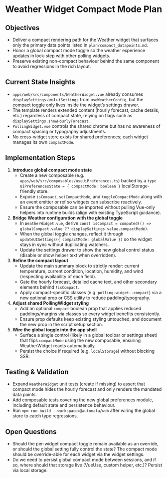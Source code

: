 # Weather Widget Compact Mode Plan

## Objectives
- Deliver a compact rendering path for the Weather widget that surfaces only the primary data points listed in `plan/compact_datapoints.md`.
- Honor a global compact mode toggle so the weather experience updates in lock-step with other polling widgets.
- Preserve existing non-compact behaviour behind the same component to avoid regressions in the rich layout.

## Current State Insights
- `apps/web/src/components/WeatherWidget.vue` already consumes `displaySettings` and `uiSettings` from `useWeatherConfig`, but the compact toggle only lives inside the widget’s settings drawer.
- The template renders extended content (hourly forecast, cache details, etc.) regardless of compact state, relying on flags such as `displaySettings.showHourlyForecast`.
- `PollingWidget.vue` controls the shared chrome but has no awareness of compact spacing or typography adjustments.
- No cross-widget store exists for shared preferences; each widget manages its own `compactMode`.

## Implementation Steps
1. **Introduce global compact mode state**
   - Create a new composable (e.g. `apps/web/src/composables/useUiPreferences.ts`) backed by a `type UiPreferencesState = { compactMode: boolean }` localStorage-friendly store.
   - Expose `isCompact`, `setCompactMode`, and `toggleCompactMode` along with an event emitter or ref so widgets can subscribe reactively.
   - Ensure the composable can be imported without pulling Vue-only helpers into runtime builds (align with existing TypeScript guidance).
2. **Bridge Weather configuration with the global toggle**
   - In `WeatherWidget.vue`, derive `const isCompact = computed(() => globalCompact.value ?? displaySettings.value.compactMode)`.
   - When the global toggle changes, reflect it through `updateUISettings({ compactMode: globalValue })` so the widget stays in sync without duplicating watchers.
   - Update the settings drawer to show the new global control status (disable or show helper text when overridden).
3. **Refine the compact layout**
   - Update the main summary block to strictly render: current temperature, current condition, location, humidity, and wind (respecting availability of each field).
   - Gate the hourly forecast, detailed cache text, and other secondary elements behind `!isCompact`.
   - Apply compact-specific classes (e.g. `polling-widget--compact`) via a new optional prop or CSS utility to reduce padding/typography.
4. **Adjust shared PollingWidget styling**
   - Add an optional `compact` boolean prop that applies reduced paddings/margins via classes so every widget benefits consistently.
   - Ensure prop defaults keep existing styling untouched, and document the new prop in the script setup section.
5. **Wire the global toggle into the app shell**
   - Surface a single control (likely in a global toolbar or settings sheet) that flips `compactMode` using the new composable, ensuring WeatherWidget reacts automatically.
   - Persist the choice if required (e.g. `localStorage`) without blocking SSR.

## Testing & Validation
- Expand `WeatherWidget` unit tests (create if missing) to assert that compact mode hides the hourly forecast and only renders the mandated data points.
- Add composable tests covering the new global preferences module, including default state and persistence behaviour.
- Run `npm run build --workspace=@automata/web` after wiring the global store to catch type regressions.

## Open Questions
- Should the per-widget compact toggle remain available as an override, or should the global setting fully control the state? The compact mode should be override-able for each widget via the widget settings.
- Do we need to persist global compact mode between sessions, and if so, where should that storage live (VueUse, custom helper, etc.)? Persist via local storage.
